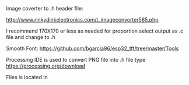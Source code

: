 Image coverter to .h header file:

http://www.rinkydinkelectronics.com/t_imageconverter565.php

I recommend 170X170 or less as needed for proportion
select output as .c file and change to .h

Smooth Font:
https://github.com/bgarcia96/esp32_tft/tree/master/Tools

Processing IDE is used to convert PNG file into .h file type 
https://processing.org/download

Files is located in
